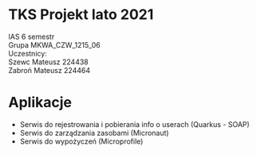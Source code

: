 # TKS Projekt lato 2021  
IAS 6 semestr  
Grupa MKWA_CZW_1215_06  
Uczestnicy:  
Szewc Mateusz 224438  
Zabroń Mateusz 224464  

# Aplikacje

- Serwis do rejestrowania i pobierania info o userach (Quarkus - SOAP)
- Serwis do zarządzania zasobami (Micronaut)
- Serwis do wypożyczeń (Microprofile)